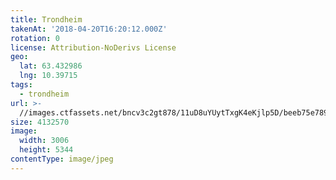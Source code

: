 ```yaml
---
title: Trondheim
takenAt: '2018-04-20T16:20:12.000Z'
rotation: 0
license: Attribution-NoDerivs License
geo:
  lat: 63.432986
  lng: 10.39715
tags:
  - trondheim
url: >-
  //images.ctfassets.net/bncv3c2gt878/11uD8uYUytTxgK4eKjlp5D/beeb75e789a612c3796d8b0b2071a076/trondheim_40996377314_o
size: 4132570
image:
  width: 3006
  height: 5344
contentType: image/jpeg
---
```


